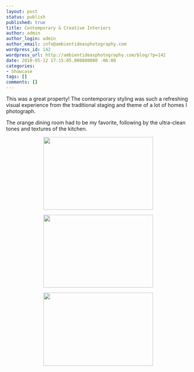 ```yaml
---
layout: post
status: publish
published: true
title: Contemporary & Creative Interiors
author: admin
author_login: admin
author_email: info@ambientideasphotography.com
wordpress_id: 142
wordpress_url: http://ambientideasphotography.com/blog/?p=142
date: 2010-05-12 17:15:05.000000000 -06:00
categories:
- Showcase
tags: []
comments: []
---
```

<p style="text-align: left;">This was a great property! The contemporary styling was such a refreshing visual experience from the traditional staging and theme of a lot of homes I photograph.</p>
<p style="text-align: left;">The orange dining room had to be my favorite, following by the ultra-clean tones and textures of the kitchen.</p>
<p style="text-align: center;"><img class="size-medium wp-image-141 aligncenter" title="Luxury Dining Room with Orange Walls" src="http://ambientideasphotography.com/blog/wp-content/uploads/2010/05/20100511-1237SStPaul-001-300x199.jpg" alt="" width="300" height="199" /></p>
<p style="text-align: center;"><img class="aligncenter size-medium wp-image-140" title="Luxury Kitchen" src="http://ambientideasphotography.com/blog/wp-content/uploads/2010/05/20100511-1237SStPaul-002-300x199.jpg" alt="" width="300" height="199" /></p>
<p style="text-align: center;"><img class="size-medium wp-image-139 aligncenter" title="Luxury Master Bath" src="http://ambientideasphotography.com/blog/wp-content/uploads/2010/05/20100511-1237SStPaul-003-300x200.jpg" alt="" width="300" height="200" /></p>
